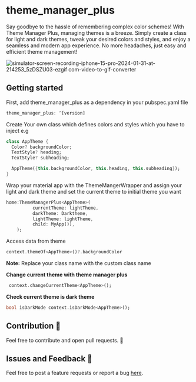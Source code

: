 # theme_manager_plus

Say goodbye to the hassle of remembering complex color schemes! With Theme Manager Plus, managing themes is a breeze. Simply create a class for light and dark themes, tweak your desired colors and styles, and enjoy a seamless and modern app experience. No more headaches, just easy and efficient theme management!

![simulator-screen-recording-iphone-15-pro-2024-01-31-at-214253_5zDSZU03-ezgif com-video-to-gif-converter](https://github.com/Oauth-Celestial/theme_manager_plus/assets/119127289/e471eb1c-69de-4aff-9344-78fcee6e8df8)

## Getting started

First, add theme_manager_plus as a dependency in your pubspec.yaml file

```dart
theme_manager_plus: ^[version]
```

 Create Your own class which defines colors and styles which you have to inject e.g

```dart
class AppTheme {
  Color? backgroundColor;
  TextStyle? heading;
  TextStyle? subheading;

  AppTheme({this.backgroundColor, this.heading, this.subheading});
}
```

Wrap your material app with the ThemeMangerWrapper and assign your light and dark theme and set the current theme to initial theme you want

```dart
home:ThemeManagerPlus<AppTheme>(
          currentTheme: lightTheme,
          darkTheme: Darktheme,
          lightTheme: lightTheme,
          child: MyApp()),
    );
```

Access data from theme

```dart
context.themeOf<AppTheme>()?.backgroundColor
```

**Note:** Replace your class name with the custom class name

**Change current theme with theme manager plus**

```dart
 context.changeCurrentTheme<AppTheme>();
```

**Check current theme is dark theme**

```dart
bool isDarkMode context.isDarkMode<AppTheme>();
```

## Contribution 🤝

Feel free to contribute and open pull requests. 🙌

## Issues and Feedback 🐛

Feel free to post a feature requests or report a bug [here](https://github.com/Oauth-Celestial/theme_manager_plus/issues).
